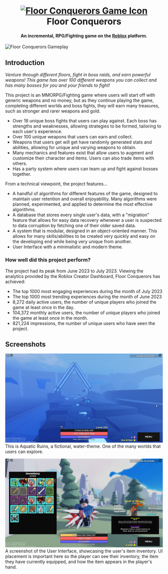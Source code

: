 
<h1 align="center">
  <br>
  <a href="https://www.roblox.com/games/8855745385/Floor-Conquerors"><img src="https://tr.rbxcdn.com/afb3a7d260b436023f7e7afe55911b3f/150/150/Image/Png" alt="Floor Conquerors Game Icon" width="200"></a>
  <br>
  Floor Conquerors
  <br>
</h1>

<h4 align="center">An incremental, RPG/Fighting game on the <a href="http://roblox.com" target="_blank">Roblox</a> platform.</h4>

![Floor Conquerors Gameplay](https://github.com/afyuu/FloorConquerorsRedirect/blob/main/fcfinal.gif)

## Introduction
*Venture through different floors, fight in boss raids, and earn powerful weapons! This game has over 100 different weapons you can collect and has many bosses for you and your friends to fight!*

This project is an MMORPG/Fighting game where users will start off with generic weapons and no money, but as they continue playing the game, completing different worlds and boss fights, 
they will earn many treasures, such as stronger and rarer weapons and gold. 

* Over 18 unique boss fights that users can play against. Each boss has strengths and weaknesses, allowing strategies to be formed, tailoring to each user's experience.
* Over 100 unique weapons that users can earn and collect.
* Weapons that users get will get have randomly generated stats and abilities, allowing for unique and varying weapons to obtain.
* Many mechanics and features exist that allow users to augment and customize their character and items. Users can also trade items with others.
* Has a party system where users can team up and fight against bosses together.

From a technical viewpoint, the project features...
* A handful of algorithms for different features of the game, designed to maintain user retention and overall enjoyability. Many algorithms were planned, experimented, and applied to determine the most effective algorithms.
* A database that stores every single user's data, with a "migration" feature that allows for easy data recovery whenever a user is suspected to data corruption by fetching one of their older saved data.
* A system that is modular, designed in an object-oriented manner. This allows for many skills/abilities to be created very quickly and easy on the developing end while being very unique from another.
* User Interface with a minimalistic and modern theme.

### How well did this project perform?
The project had its peak from June 2023 to July 2023. Viewing the analytics provided by the Roblox Creator Dashboard, Floor Conquerors has achieved:
* The top 1000 most engaging experiences during the month of July 2023
* The top 1000 most trending experiences during the month of June 2023
* 8,272 daily active users, the number of unique players who joined the game at least once in the day.
* 104,372 monthly active users, the number of unique players who joined the game at least once in the month.
* 821,224 impressions, the number of unique users who have seen the project.



## Screenshots
![Screenshot 1](https://github.com/afyuu/FloorConquerorsRedirect/blob/main/RobloxPlayerBeta_FfzOPpl40v.png)
This is Aquatic Ruins, a fictional, water-theme. One of the many worlds that users can explore.

![Screenshot 2](https://github.com/afyuu/FloorConquerorsRedirect/blob/main/RobloxPlayerBeta_sLeOfCTmAt.png)
A screenshot of the User Interface, showcasing the user's item inventory. UI placement is important here so the player can see their inventory, the item they have currently equipped, and how the item appears in the player's hand.
